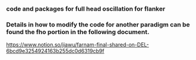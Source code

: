 ### code and packages for full head oscillation for flanker
### Details in how to modify the code for another paradigm can be found the fho portion in the following document.
https://www.notion.so/jiawu/farnam-final-shared-on-DEL-6bcd9e3254924163b255dc0d6319cb9f
